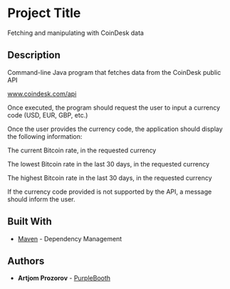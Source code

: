 # Project Title

Fetching and manipulating with CoinDesk data

## Description

Command-line Java program that fetches data from the CoinDesk public API

www.coindesk.com/api

Once executed, the program should request the user to input a currency code (USD, EUR, GBP, etc.)

Once the user provides the currency code, the application should display the following information:

The current Bitcoin rate, in the requested currency

The lowest Bitcoin rate in the last 30 days, in the requested currency

The highest Bitcoin rate in the last 30 days, in the requested currency

If the currency code provided is not supported by the API, a message should inform the user.


## Built With

* [Maven](https://maven.apache.org/) - Dependency Management

## Authors

* **Artjom Prozorov** - [PurpleBooth](https://github.com/PurpleBooth)


